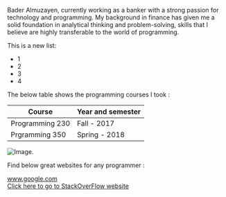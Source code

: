 Bader Almuzayen, currently working as a banker with a strong passion for technology and programming. My background in finance has given me a solid foundation in analytical thinking and problem-solving, skills that I believe are highly transferable to the world of programming.

This is a new list:

* 1 
* 2
* 3 
* 4

The below table shows the programming courses I took :

| Course  | Year and semester |
| ------------- | ------------- |
| Programming 230  | Fall - 2017  |
| Prgramming 350 | Spring - 2018  |

![Image.](https://seeklogo.com/images/K/kuwait-university-logo-2E8FCFC01F-seeklogo.com.png)

Find below great websites for any programmer :

www.google.com \
[Click here to go to StackOverFlow website](https://www.Stackoverflow.com/)